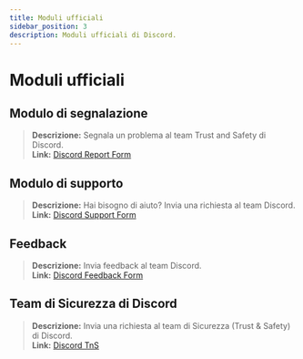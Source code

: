 ```yaml
---
title: Moduli ufficiali
sidebar_position: 3
description: Moduli ufficiali di Discord.
---
```


# Moduli ufficiali

## **Modulo di segnalazione** 
> __Descrizione:__ Segnala un problema al team Trust and Safety di Discord.   <br/>
__Link:__ [Discord Report Form](https://dis.gd/report)

## **Modulo di supporto** 
> __Descrizione:__ Hai bisogno di aiuto? Invia una richiesta al team Discord.   <br/>
__Link:__  [Discord Support Form](https://dis.gd/contact)

## **Feedback** 
> __Descrizione:__ Invia feedback al team Discord.   <br/>
__Link:__  [Discord Feedback Form](https://dis.gd/feedback)


## **Team di Sicurezza di Discord** 
> __Descrizione:__ Invia una richiesta al team di Sicurezza (Trust & Safety) di Discord.   <br/>
__Link:__ [Discord TnS](https://dis.gd/request)
